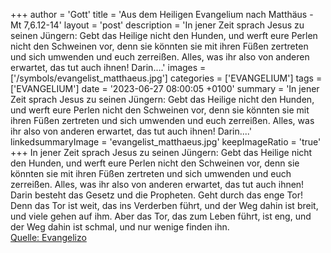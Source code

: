 +++
author = 'Gott'
title = 'Aus dem Heiligen Evangelium nach Matthäus - Mt 7,6.12-14'
layout = 'post'
description = 'In jener Zeit sprach Jesus zu seinen Jüngern: Gebt das Heilige nicht den Hunden, und werft eure Perlen nicht den Schweinen vor, denn sie könnten sie mit ihren Füßen zertreten und sich umwenden und euch zerreißen. Alles, was ihr also von anderen erwartet, das tut auch ihnen! Darin....'
images = ['/symbols/evangelist_matthaeus.jpg']
categories = ['EVANGELIUM']
tags = ['EVANGELIUM']
date = '2023-06-27 08:00:05 +0100'
summary = 'In jener Zeit sprach Jesus zu seinen Jüngern: Gebt das Heilige nicht den Hunden, und werft eure Perlen nicht den Schweinen vor, denn sie könnten sie mit ihren Füßen zertreten und sich umwenden und euch zerreißen. Alles, was ihr also von anderen erwartet, das tut auch ihnen! Darin....'
linkedsummaryImage = 'evangelist_matthaeus.jpg'
keepImageRatio = 'true'
+++
In jener Zeit sprach Jesus zu seinen Jüngern: Gebt das Heilige nicht den Hunden, und werft eure Perlen nicht den Schweinen vor, denn sie könnten sie mit ihren Füßen zertreten und sich umwenden und euch zerreißen.
Alles, was ihr also von anderen erwartet, das tut auch ihnen! Darin besteht das Gesetz und die Propheten.<!--more-->
Geht durch das enge Tor! Denn das Tor ist weit, das ins Verderben führt, und der Weg dahin ist breit, und viele gehen auf ihm.
Aber das Tor, das zum Leben führt, ist eng, und der Weg dahin ist schmal, und nur wenige finden ihn.<br> [Quelle: Evangelizo](https://evangeliumtagfuertag.org/DE/gospel)